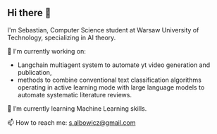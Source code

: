 ## Hi there 👋

I'm Sebastian, Computer Science student at Warsaw University of Technology, specializing in AI theory.

🔭 I'm currently working on:
 - Langchain multiagent system to automate yt video generation and publication,
 - methods to combine conventional text classification algorithms operating in active learning mode with large language models to automate systematic literature reviews.

🌱 I’m currently learning Machine Learning skills.

📫 How to reach me: s.albowicz@gmail.com
<!--
**salbowic/salbowic** is a ✨ _special_ ✨ repository because its `README.md` (this file) appears on your GitHub profile.

Here are some ideas to get you started:

- 🔭 I’m currently working on ...
- 🌱 I’m currently learning ...
- 👯 I’m looking to collaborate on ...
- 🤔 I’m looking for help with ...
- 💬 Ask me about ...
- 📫 How to reach me: s.albowicz@gmail.com
- 😄 Pronouns: ...
- ⚡ Fun fact: ...
-->
